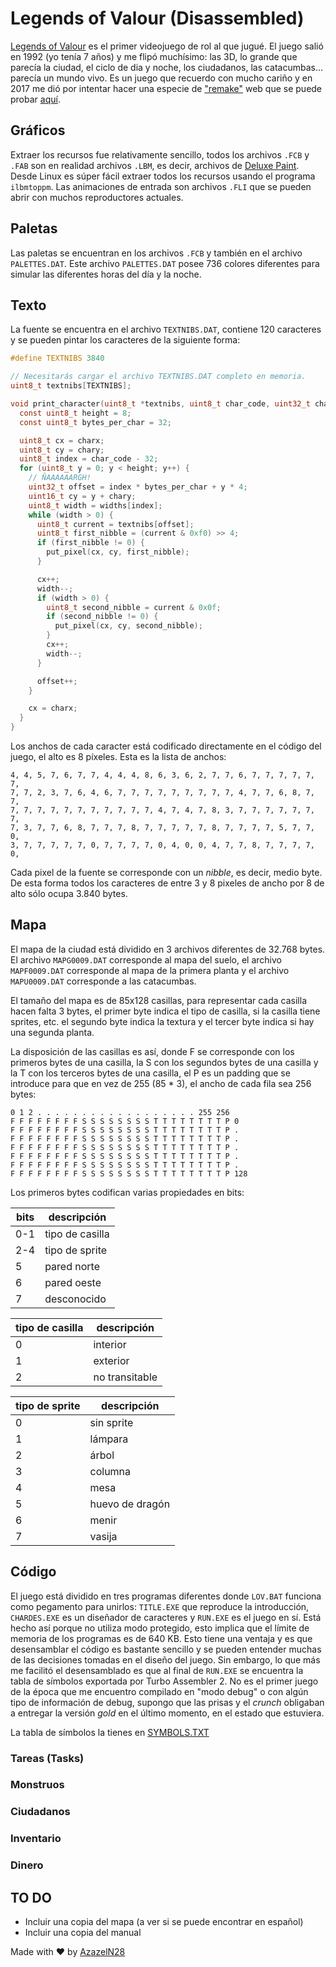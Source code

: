 # Legends of Valour (Disassembled)

[Legends of Valour](https://es.wikipedia.org/wiki/Legends_of_Valour) es el primer videojuego de rol al que jugué. El juego salió en 1992 (yo tenía 7 años) y me flipó muchísimo: las 3D, lo grande que parecía la ciudad, el ciclo de dia y noche, los ciudadanos, las catacumbas... parecía un mundo vivo. Es un juego que recuerdo con mucho cariño y en 2017 me dió por intentar hacer una especie de ["remake"](https://github.com/AzazelN28/lov) web que se puede probar [aquí](https://azazeln28.com/games/lov/).

## Gráficos

Extraer los recursos fue relativamente sencillo, todos los archivos `.FCB` y `.FAB` son en realidad archivos `.LBM`, es decir, archivos de [Deluxe Paint](https://es.wikipedia.org/wiki/Deluxe_Paint). Desde Linux es súper fácil extraer todos los recursos usando el programa `ilbmtoppm`. Las animaciones de entrada son archivos `.FLI` que se pueden abrir con muchos reproductores actuales.

## Paletas

Las paletas se encuentran en los archivos `.FCB` y también en el archivo `PALETTES.DAT`. Este archivo `PALETTES.DAT` posee 736 colores diferentes para simular las diferentes horas del día y la noche.

## Texto

La fuente se encuentra en el archivo `TEXTNIBS.DAT`, contiene 120 caracteres y se pueden pintar los caracteres de la siguiente forma:

```c
#define TEXTNIBS 3840

// Necesitarás cargar el archivo TEXTNIBS.DAT completo en memoria.
uint8_t textnibs[TEXTNIBS];

void print_character(uint8_t *textnibs, uint8_t char_code, uint32_t charx, uint32_t chary) {
  const uint8_t height = 8;
  const uint8_t bytes_per_char = 32;

  uint8_t cx = charx;
  uint8_t cy = chary;
  uint8_t index = char_code - 32;
  for (uint8_t y = 0; y < height; y++) {
    // ÑAAAAAARGH!
    uint32_t offset = index * bytes_per_char + y * 4;
    uint16_t cy = y + chary;
    uint8_t width = widths[index];
    while (width > 0) {
      uint8_t current = textnibs[offset];
      uint8_t first_nibble = (current & 0xf0) >> 4;
      if (first_nibble != 0) {
        put_pixel(cx, cy, first_nibble);
      }

      cx++;
      width--;
      if (width > 0) {
        uint8_t second_nibble = current & 0x0f;
        if (second_nibble != 0) {
          put_pixel(cx, cy, second_nibble);
        }
        cx++;
        width--;
      }

      offset++;
    }

    cx = charx;
  }
}
```

Los anchos de cada caracter está codificado directamente en el código del juego, el alto es 8 píxeles. Esta es la lista de anchos:

```
4, 4, 5, 7, 6, 7, 7, 4, 4, 4, 8, 6, 3, 6, 2, 7, 7, 6, 7, 7, 7, 7, 7, 7,
7, 7, 2, 3, 7, 6, 4, 6, 7, 7, 7, 7, 7, 7, 7, 7, 7, 4, 7, 7, 6, 8, 7, 7,
7, 7, 7, 7, 7, 7, 7, 7, 7, 7, 7, 4, 7, 4, 7, 8, 3, 7, 7, 7, 7, 7, 7, 7,
7, 3, 7, 7, 6, 8, 7, 7, 7, 8, 7, 7, 7, 7, 7, 8, 7, 7, 7, 7, 5, 7, 7, 0,
3, 7, 7, 7, 7, 7, 0, 7, 7, 7, 7, 0, 4, 0, 0, 4, 7, 7, 8, 7, 7, 7, 7, 0,
```

Cada pixel de la fuente se corresponde con un _nibble_, es decir, medio byte. De esta forma todos los caracteres de entre 3 y 8 pixeles de ancho por 8 de alto sólo ocupa 3.840 bytes.

## Mapa

El mapa de la ciudad está dividido en 3 archivos diferentes de 32.768 bytes. El archivo `MAPG0009.DAT` corresponde al mapa del suelo, el archivo `MAPF0009.DAT` corresponde al mapa de la primera planta y el archivo `MAPU0009.DAT` corresponde a las catacumbas.

El tamaño del mapa es de 85x128 casillas, para representar cada casilla hacen falta 3 bytes, el primer byte indica el tipo de casilla, si la casilla tiene sprites, etc. el segundo byte indica la textura y el tercer byte indica si hay una segunda planta.

La disposición de las casillas es así, donde F se corresponde con los primeros bytes de una casilla, la S con los segundos bytes de una casilla y la T con los terceros bytes de una casilla, el P es un padding que se introduce para que en vez de 255 (85 * 3), el ancho de cada fila sea 256 bytes:

```
0 1 2 . . . . . . . . . . . . . . . . . . 255 256
F F F F F F F F S S S S S S S S T T T T T T T T P 0
F F F F F F F F S S S S S S S S T T T T T T T T P .
F F F F F F F F S S S S S S S S T T T T T T T T P .
F F F F F F F F S S S S S S S S T T T T T T T T P .
F F F F F F F F S S S S S S S S T T T T T T T T P .
F F F F F F F F S S S S S S S S T T T T T T T T P .
F F F F F F F F S S S S S S S S T T T T T T T T P 128
```

Los primeros bytes codifican varias propiedades en bits:

| bits | descripción          |
|------|----------------------|
| 0-1  | tipo de casilla      |
| 2-4  | tipo de sprite       |
| 5    | pared norte          |
| 6    | pared oeste          |
| 7    | desconocido          |

| tipo de casilla | descripción         |
|-----------------|---------------------|
| 0               | interior            |
| 1               | exterior            |
| 2               | no transitable      |

| tipo de sprite  | descripción         |
|-----------------|---------------------|
| 0               | sin sprite          |
| 1               | lámpara             |
| 2               | árbol               |
| 3               | columna             |
| 4               | mesa                |
| 5               | huevo de dragón     |
| 6               | menir               |
| 7               | vasija              |

## Código

El juego está dividido en tres programas diferentes donde `LOV.BAT` funciona como pegamento para unirlos: `TITLE.EXE` que reproduce la introducción, `CHARDES.EXE` es un diseñador de caracteres y `RUN.EXE` es el juego en sí. Está hecho así porque no utiliza modo protegido, esto implica que el límite de memoria de los programas es de 640 KB. Esto tiene una ventaja y es que desensamblar el código es bastante sencillo y se pueden entender muchas de las decisiones tomadas en el diseño del juego. Sin embargo, lo que más me facilitó el desensamblado es que al final de `RUN.EXE` se encuentra la tabla de símbolos exportada por Turbo Assembler 2. No es el primer juego de la época que me encuentro compilado en "modo debug" o con algún tipo de información de debug, supongo que las prisas y el _crunch_ obligaban a entregar la versión _gold_ en el último momento, en el estado que estuviera.

La tabla de símbolos la tienes en [SYMBOLS.TXT](SYMBOLS.TXT)

### Tareas (Tasks)

### Monstruos

### Ciudadanos

### Inventario

### Dinero

###

## TO DO

- Incluir una copia del mapa (a ver si se puede encontrar en español)
- Incluir una copia del manual

Made with :heart: by [AzazelN28](https://github.com/AzazelN28)
